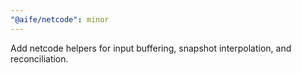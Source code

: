```yaml
---
"@aife/netcode": minor
---
```


Add netcode helpers for input buffering, snapshot interpolation, and reconciliation.

